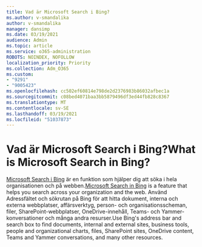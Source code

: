 ```yaml
---
title: Vad är Microsoft Search i Bing?
ms.author: v-smandalika
author: v-smandalika
manager: dansimp
ms.date: 03/19/2021
audience: Admin
ms.topic: article
ms.service: o365-administration
ROBOTS: NOINDEX, NOFOLLOW
localization_priority: Priority
ms.collection: Adm_O365
ms.custom:
- "9291"
- "9005423"
ms.openlocfilehash: cc502ef60814e798de2d2376983b86032afbec1a
ms.sourcegitcommit: c08bed4071baa3bb5879496df3ed44fb828c8367
ms.translationtype: MT
ms.contentlocale: sv-SE
ms.lasthandoff: 03/19/2021
ms.locfileid: "51037873"
---
```

# <a name="what-is-microsoft-search-in-bing"></a><span data-ttu-id="692e9-102">Vad är Microsoft Search i Bing?</span><span class="sxs-lookup"><span data-stu-id="692e9-102">What is Microsoft Search in Bing?</span></span>

<span data-ttu-id="692e9-103">[Microsoft Search i Bing](https://docs.microsoft.com/deployoffice/microsoft-search-bing#what-is-microsoft-search-in-bing) är en funktion som hjälper dig att söka i hela organisationen och på webben.</span><span class="sxs-lookup"><span data-stu-id="692e9-103">[Microsoft Search in Bing](https://docs.microsoft.com/deployoffice/microsoft-search-bing#what-is-microsoft-search-in-bing) is a feature that helps you search across your organization and the web.</span></span> <span data-ttu-id="692e9-104">Använd Adressfältet och sökrutan på Bing för att hitta dokument, interna och externa webbplatser, affärsverktyg, person- och organisationsscheman, filer, SharePoint-webbplatser, OneDrive-innehåll, Teams- och Yammer-konversationer och många andra resurser.</span><span class="sxs-lookup"><span data-stu-id="692e9-104">Use Bing's address bar and search box to find documents, internal and external sites, business tools, people and organizational charts, files, SharePoint sites, OneDrive content, Teams and Yammer conversations, and many other resources.</span></span>